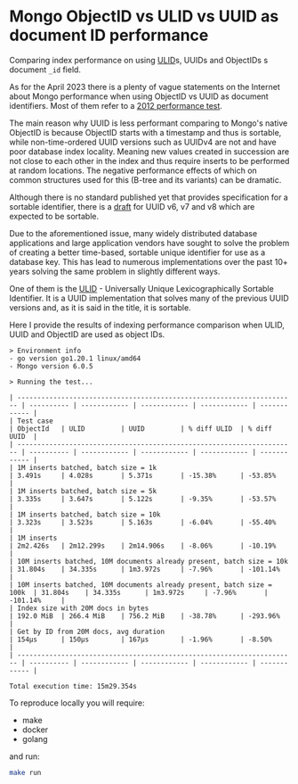 # Mongo ObjectID vs ULID vs UUID as document ID performance

Comparing index performance on using [ULID](https://github.com/ulid/spec)s, UUIDs and ObjectIDs s document `_id` field.

As for the April 2023 there is a plenty of vague statements on the Internet about Mongo performance when using
ObjectID vs UUID as document identifiers. Most of them refer to a 
[2012 performance test](https://github.com/Restuta/mongo.Guid-vs-ObjectId-performance).

The main reason why UUID is less performant comparing to Mongo's native ObjectID is because ObjectID starts with a 
timestamp and thus is sortable, while non-time-ordered UUID versions such as UUIDv4 are not and have poor database 
index  locality. Meaning new values created in succession are not close to each other in the index and thus require 
inserts  to be performed at random locations. The negative performance effects of which on common structures used 
for this (B-tree and its variants) can be dramatic.

Although there is no standard published yet that provides specification for a sortable identifier, there is 
a [draft](https://github.com/uuid6/uuid6-ietf-draft/issues/122) for UUID v6, v7 and v8 which are expected to be sortable.

Due to the aforementioned issue, many widely distributed database applications and large application vendors have 
sought to solve the problem of creating a better time-based, sortable unique identifier for use as a database key. 
This has lead to numerous implementations over the past 10+ years solving the same problem in slightly different ways.

One of them is the [ULID](https://github.com/ulid/spec) - Universally Unique Lexicographically Sortable Identifier. 
It is a UUID implementation that solves many of the previous UUID versions and, as it is said in the title, it is 
sortable.

Here I provide the results of indexing performance comparison when ULID, UUID and ObjectID are used as object IDs.

```
> Environment info
- go version go1.20.1 linux/amd64
- Mongo version 6.0.5

> Running the test...

| ---------------------------------------------------------------------- | ---------- | ------------ | ------------ | ------------ | ------------ |
| Test case                                                              | ObjectId   | ULID         | UUID         | % diff ULID  | % diff UUID  |
| ---------------------------------------------------------------------- | ---------- | ------------ | ------------ | ------------ | ------------ |
| 1M inserts batched, batch size = 1k                                    | 3.491s     | 4.028s       | 5.371s       | -15.38%      | -53.85%      |
| 1M inserts batched, batch size = 5k                                    | 3.335s     | 3.647s       | 5.122s       | -9.35%       | -53.57%      |
| 1M inserts batched, batch size = 10k                                   | 3.323s     | 3.523s       | 5.163s       | -6.04%       | -55.40%      |
| 1M inserts                                                             | 2m2.426s   | 2m12.299s    | 2m14.906s    | -8.06%       | -10.19%      |
| 10M inserts batched, 10M documents already present, batch size = 10k   | 31.804s    | 34.335s      | 1m3.972s     | -7.96%       | -101.14%     |
| 10M inserts batched, 10M documents already present, batch size = 100k  | 31.804s    | 34.335s      | 1m3.972s     | -7.96%       | -101.14%     |
| Index size with 20M docs in bytes                                      | 192.0 MiB  | 266.4 MiB    | 756.2 MiB    | -38.78%      | -293.96%     |
| Get by ID from 20M docs, avg duration                                  | 154µs      | 150µs        | 167µs        | -1.96%       | -8.50%       |
| ---------------------------------------------------------------------- | ---------- | ------------ | ------------ | ------------ | ------------ |

Total execution time: 15m29.354s
```

To reproduce locally you will require:

- make
- docker
- golang

and run:

```bash
make run
```
